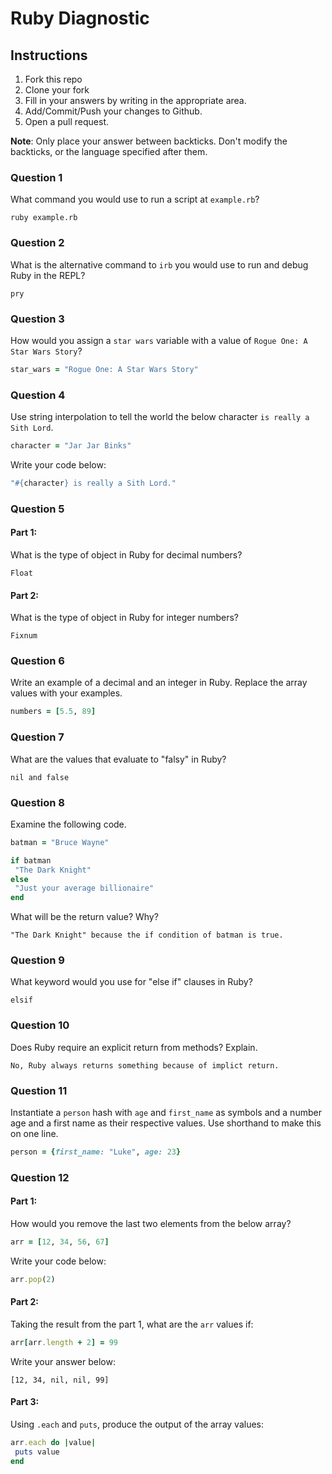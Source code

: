 # Ruby Diagnostic

## Instructions

1. Fork this repo
2. Clone your fork
3. Fill in your answers by writing in the appropriate area.
4. Add/Commit/Push your changes to Github.
5. Open a pull request.

**Note**: Only place your answer between backticks. Don't modify the backticks,
or the language specified after them.

### Question 1
What command you would use to run a script at `example.rb`?

 ```text
 ruby example.rb
 ```

### Question 2
What is the alternative command to `irb` you would use to run and debug Ruby in the REPL?

 ```text
 pry
 ```

### Question 3
How would you assign a `star wars` variable with a value of `Rogue One: A Star Wars Story`?

 ```ruby
star_wars = "Rogue One: A Star Wars Story"
 ```

### Question 4
Use string interpolation to tell the world the below character `is really a Sith Lord`.
```ruby
character = "Jar Jar Binks"
```

Write your code below:

```ruby
"#{character} is really a Sith Lord."
```

###  Question 5
#### Part 1:
What is the type of object in Ruby for decimal numbers?

 ```text
 Float
 ```
#### Part 2:
What is the type of object in Ruby for integer numbers?

 ```text
 Fixnum
 ```

###  Question 6
Write an example of a decimal and an integer in Ruby. Replace the array values with your examples.

```ruby
numbers = [5.5, 89]
```

### Question 7
What are the values that evaluate to "falsy" in Ruby?

 ```text
 nil and false
 ```

###  Question 8
Examine the following code.

 ```ruby
batman = "Bruce Wayne"

if batman
  "The Dark Knight"
else
  "Just your average billionaire"
end
```
What will be the return value? Why?

 ```text
 "The Dark Knight" because the if condition of batman is true.
 ```
###  Question 9
What keyword would you use for "else if" clauses in Ruby?

 ```text
 elsif
 ```

###  Question 10
Does Ruby require an explicit return from methods? Explain.

 ```text
 No, Ruby always returns something because of implict return.
 ```

###  Question 11
 Instantiate a `person` hash with `age` and `first_name` as symbols and a number age and a first name as their respective values.
Use shorthand to make this on one line.

 ```ruby
person = {first_name: "Luke", age: 23}
 ```

### Question 12
#### Part 1:
How would you remove the last two elements from the below array?

 ```ruby
arr = [12, 34, 56, 67]
 ```

Write your code below:

```ruby
arr.pop(2)
```

#### Part 2:
Taking the result from the part 1, what are the `arr` values if:
```ruby
arr[arr.length + 2] = 99
```

Write your answer below:

```text
[12, 34, nil, nil, 99]
```

#### Part 3:
Using `.each` and `puts`, produce the output of the array values:

 ```ruby
 arr.each do |value|
  puts value
end
 ```
